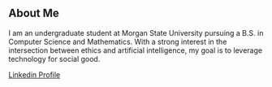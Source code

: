 ## About Me
I am an undergraduate student at Morgan State University pursuing a B.S. in Computer Science and Mathematics. With a strong interest in the intersection between ethics and artificial intelligence, my goal is to leverage technology for social good.


[Linkedin Profile](https://www.linkedin.com/in/victoria-spriggs-146857225/)

